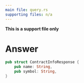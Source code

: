 ```yaml
---
main file: query.rs
supporting files: n/a
---
```


**This is a support file only**

# Answer
```rust
pub struct ContractInfoResponse {
    pub name: String,
    pub symbol: String,
}
```
